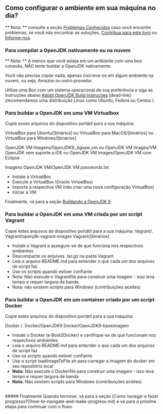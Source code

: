 ## Como configurar o ambiente em sua máquina no dia?

** Nota: ** consulte a seção [Problemas Conhecidos](../known-issues/known_issues.md) caso você encontre problemas, se você não encontrar as soluções, [Contribua para este livro](../contributors.md) ou [Informe-nos](../backup.md).

### Para compilar a OpenJDK nativamente ou na nuvem

** Nota: ** A menos que você esteja em um ambiente com uma boa conexão, NÃO tente buildar a OpenJDK nativamente.

Você não precisa copiar nada, apenas inscreva-se em algum ambiente na nuvem, ou seja, Amazon ou outro provedor.

Utilize uma Box com um sistema operacional de sua preferência e siga as instruções abaixo [Adopt OpenJDK Build Instruções](https://java.net/projects/adoptopenjdk/pages/AdoptOpenJDKBuildInstructions) [dead-link] (recomendamos uma distribuição Linux como Ubuntu, Fedora ou Centos ).


### Para buildar a OpenJDK em uma VM Virtualbox
Copie esses arquivos do dispositivo portátil para a sua máquina:

   VirtualBox para Ubuntu/[binários] 
		ou
   VirtualBox para MacOS/[binários]
		ou
   VirtualBox para Windows/[binários]


   OpenJDK VM Imagens/OpenJDK9_Jigsaw_vm
		ou
   OpenJDK VM Images/VM OpenJDK sem suporte a IDE
		ou
   OpenJDK VM Images/OpenJDK VM com Eclipse


   Imagens OpenJDK VM/OpenJDK VM passwords.txt

- Instale a VirtualBox
- Execute a VirtualBox (Oracle VirtualBox)
- Importe a respectiva VM (não criar uma nova configuração VirtualBox)
- Iniciar a VM

Finalmente, vá para a seção [Buildando a OpenJDK 9](../binaries/build_openjdk_9.html).
   
### Para buildar a OpenJDK em uma VM criada por um script Vagrant
Copie estes arquivos do dispositivo portátil para a sua máquina:
   Vagrant/*.*
   Vagrant/openjdk-vagrant-images
   Vagrant/[binários]

- Instale o Vagrant e assegure-se de que funciona nos respectivos ambientes
- Descompacte os arquivos .tar.gz na pasta Vagrant
- Leia o arquivo README.md para entender o que cada um dos arquivos de script faz
- Use os scripts quando estiver confiante
- Nota: Não execute o Vagrantfile para construir uma imagem - isso leva tempo e requer largura de banda
- Nota: não existem scripts para Windows (contribuições aceites)

### Para buildar a OpenJDK em um container criado por um script Docker
Copie estes arquivos do dispositivo portátil para a sua máquina:

   Docker /*.*
   Docker/OpenJDK9
   Docker/OpenJDK9-baseimagem

- Instale o Docker (e Boot2Docker) e certifique-se de que funcionam nos respectivos ambientes
- Leia o arquivo README.md para entender o que cada um dos arquivos de script faz
- Use os scripts quando estiver confiante
- Use o script loadImageToFile.sh para carregar a imagem do docker em seu repositório local
- **Nota:** Não execute o Dockerfile para construir uma imagem - isso leva tempo e requer largura de banda
- **Nota:** Não existem scripts para Windows (contribuições aceites)

<br/>
##### Finalmente
Quando terminar, vá para a seção [Como navegar e fazer progresso?](how-to-navigate-and-make-progress.md) e vá para a próxima etapa para continuar com o fluxo.